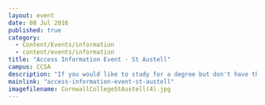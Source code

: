 ```yaml
---
layout: event
date: 08 Jul 2016
published: true
category: 
  - Content/Events/information
  - content/events/information
title: "Access Information Event - St Austell"
campus: CCSA
description: "If you would like to study for a degree but don't have the qualifications you need, then an..."
mainlink: "access-information-event-st-austell"
imagefilename: CornwallCollegeStAustell(4).jpg
---
```


